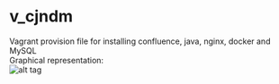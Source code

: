 # v_cjndm
Vagrant provision file for installing confluence, java, nginx, docker and MySQL  
Graphical representation:  
![alt tag](http://i.piccy.info/i9/d6e93bbf54e7dc1c590667f429897138/1496317568/28301/1150562/doc1_500.jpg)
